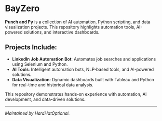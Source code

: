 # BayZero

**Punch and Py** is a collection of AI automation, Python scripting, and data visualization projects. This repository highlights automation tools, AI-powered solutions, and interactive dashboards.

## **Projects Include:**
- **LinkedIn Job Automation Bot**: Automates job searches and applications using Selenium and Python.
- **AI Tools**: Intelligent automation bots, NLP-based tools, and AI-powered solutions.
- **Data Visualization**: Dynamic dashboards built with Tableau and Python for real-time and historical data analysis.

This repository demonstrates hands-on experience with automation, AI development, and data-driven solutions.

---

*Maintained by HardHatOptional.*
